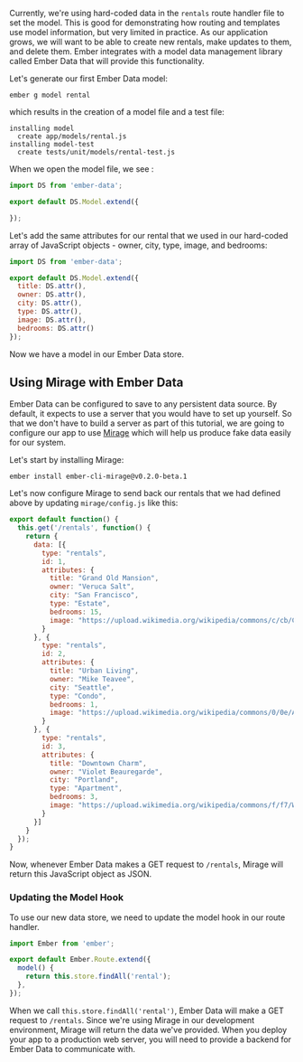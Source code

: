 Currently, we're using hard-coded data in the `rentals` route handler file to set the model.  This is good for demonstrating how routing and templates use model information, but very limited in practice.  As our application grows, we will want to be able to create new rentals, make updates to them, and delete them. Ember integrates with a model data management library called Ember Data that will provide this functionality.

Let's generate our first Ember Data model:

```shell
ember g model rental
```

which results in the creation of a model file and a test file:

```shell
installing model
  create app/models/rental.js
installing model-test
  create tests/unit/models/rental-test.js
```

When we open the model file, we see :

```app/models/rental.js
import DS from 'ember-data';

export default DS.Model.extend({

});
```

Let's add the same attributes for our rental that we used in our hard-coded array of JavaScript objects - owner, city, type, image, and bedrooms:

```app/models/rental.js
import DS from 'ember-data';

export default DS.Model.extend({
  title: DS.attr(),
  owner: DS.attr(),
  city: DS.attr(),
  type: DS.attr(),
  image: DS.attr(),
  bedrooms: DS.attr()
});
```

Now we have a model in our Ember Data store.

## Using Mirage with Ember Data

Ember Data can be configured to save to any persistent data source. By default, it expects to use a server that you would have to set up yourself. So that we don't have to build a server as part of this tutorial, we are going to configure our app to use [Mirage](http://www.ember-cli-mirage.com) which will help us produce fake data easily for our system.

Let's start by installing Mirage:

```shell
ember install ember-cli-mirage@v0.2.0-beta.1
```

Let's now configure Mirage to send back our rentals that we had defined above by
updating `mirage/config.js` like this:

```mirage/config.js
export default function() {
  this.get('/rentals', function() {
    return {
      data: [{
        type: "rentals",
        id: 1,
        attributes: {
          title: "Grand Old Mansion",
          owner: "Veruca Salt",
          city: "San Francisco",
          type: "Estate",
          bedrooms: 15,
          image: "https://upload.wikimedia.org/wikipedia/commons/c/cb/Crane_estate_(5).jpg"
        }
      }, {
        type: "rentals",
        id: 2,
        attributes: {
          title: "Urban Living",
          owner: "Mike Teavee",
          city: "Seattle",
          type: "Condo",
          bedrooms: 1,
          image: "https://upload.wikimedia.org/wikipedia/commons/0/0e/Alfonso_13_Highrise_Tegucigalpa.jpg"
        }
      }, {
        type: "rentals",
        id: 3,
        attributes: {
          title: "Downtown Charm",
          owner: "Violet Beauregarde",
          city: "Portland",
          type: "Apartment",
          bedrooms: 3,
          image: "https://upload.wikimedia.org/wikipedia/commons/f/f7/Wheeldon_Apartment_Building_-_Portland_Oregon.jpg"
        }
      }]
    }
  });
}
```

Now, whenever Ember Data makes a GET request to `/rentals`, Mirage will return
this JavaScript object as JSON.

### Updating the Model Hook

To use our new data store, we need to update the model hook in our route handler.

```app/routes/index.js
import Ember from 'ember';

export default Ember.Route.extend({
  model() {
    return this.store.findAll('rental');
  },
});
```

When we call `this.store.findAll('rental')`, Ember Data will make a GET request
to `/rentals`. Since we're using Mirage in our development environment, Mirage
will return the data we've provided. When you deploy your app to a production
web server, you will need to provide a backend for Ember Data to communicate with.
